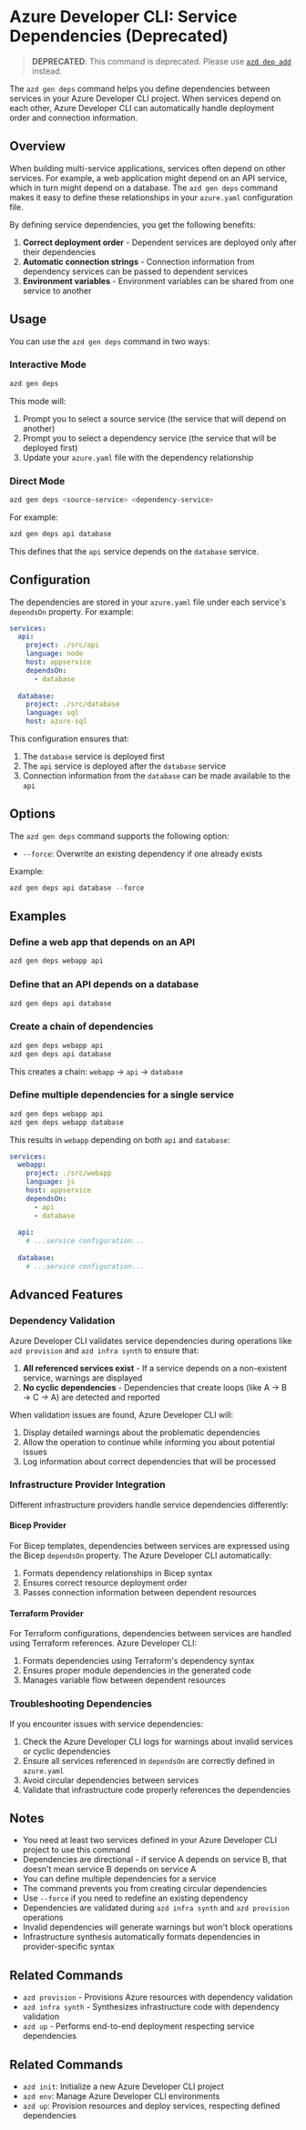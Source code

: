 # Azure Developer CLI: Service Dependencies (Deprecated)

> **DEPRECATED**: This command is deprecated. Please use [`azd dep add`](./dep-commands.md) instead.

The `azd gen deps` command helps you define dependencies between services in your Azure Developer CLI project. When services depend on each other, Azure Developer CLI can automatically handle deployment order and connection information.

## Overview

When building multi-service applications, services often depend on other services. For example, a web application might depend on an API service, which in turn might depend on a database. The `azd gen deps` command makes it easy to define these relationships in your `azure.yaml` configuration file.

By defining service dependencies, you get the following benefits:

1. **Correct deployment order** - Dependent services are deployed only after their dependencies
2. **Automatic connection strings** - Connection information from dependency services can be passed to dependent services
3. **Environment variables** - Environment variables can be shared from one service to another

## Usage

You can use the `azd gen deps` command in two ways:

### Interactive Mode

```powershell
azd gen deps
```

This mode will:
1. Prompt you to select a source service (the service that will depend on another)
2. Prompt you to select a dependency service (the service that will be deployed first)
3. Update your `azure.yaml` file with the dependency relationship

### Direct Mode

```powershell
azd gen deps <source-service> <dependency-service>
```

For example:
```powershell
azd gen deps api database
```

This defines that the `api` service depends on the `database` service.

## Configuration

The dependencies are stored in your `azure.yaml` file under each service's `dependsOn` property. For example:

```yaml
services:
  api:
    project: ./src/api
    language: node
    host: appservice
    dependsOn:
      - database
  
  database:
    project: ./src/database
    language: sql
    host: azure-sql
```

This configuration ensures that:
1. The `database` service is deployed first
2. The `api` service is deployed after the `database` service
3. Connection information from the `database` can be made available to the `api`

## Options

The `azd gen deps` command supports the following option:

* `--force`: Overwrite an existing dependency if one already exists

Example:
```powershell
azd gen deps api database --force
```

## Examples

### Define a web app that depends on an API

```powershell
azd gen deps webapp api
```

### Define that an API depends on a database

```powershell
azd gen deps api database
```

### Create a chain of dependencies

```powershell
azd gen deps webapp api
azd gen deps api database
```

This creates a chain: `webapp` → `api` → `database`

### Define multiple dependencies for a single service

```powershell
azd gen deps webapp api
azd gen deps webapp database
```

This results in `webapp` depending on both `api` and `database`:

```yaml
services:
  webapp:
    project: ./src/webapp
    language: js
    host: appservice
    dependsOn:
      - api
      - database
  
  api:
    # ...service configuration...
  
  database:
    # ...service configuration...
```

## Advanced Features

### Dependency Validation

Azure Developer CLI validates service dependencies during operations like `azd provision` and `azd infra synth` to ensure that:

1. **All referenced services exist** - If a service depends on a non-existent service, warnings are displayed
2. **No cyclic dependencies** - Dependencies that create loops (like A → B → C → A) are detected and reported

When validation issues are found, Azure Developer CLI will:
1. Display detailed warnings about the problematic dependencies
2. Allow the operation to continue while informing you about potential issues
3. Log information about correct dependencies that will be processed

### Infrastructure Provider Integration

Different infrastructure providers handle service dependencies differently:

#### Bicep Provider

For Bicep templates, dependencies between services are expressed using the Bicep `dependsOn` property. The Azure Developer CLI automatically:

1. Formats dependency relationships in Bicep syntax
2. Ensures correct resource deployment order
3. Passes connection information between dependent resources

#### Terraform Provider

For Terraform configurations, dependencies between services are handled using Terraform references. Azure Developer CLI:

1. Formats dependencies using Terraform's dependency syntax
2. Ensures proper module dependencies in the generated code
3. Manages variable flow between dependent resources

### Troubleshooting Dependencies

If you encounter issues with service dependencies:

1. Check the Azure Developer CLI logs for warnings about invalid services or cyclic dependencies
2. Ensure all services referenced in `dependsOn` are correctly defined in `azure.yaml`
3. Avoid circular dependencies between services
4. Validate that infrastructure code properly references the dependencies

## Notes

* You need at least two services defined in your Azure Developer CLI project to use this command
* Dependencies are directional - if service A depends on service B, that doesn't mean service B depends on service A
* You can define multiple dependencies for a service
* The command prevents you from creating circular dependencies
* Use `--force` if you need to redefine an existing dependency
* Dependencies are validated during `azd infra synth` and `azd provision` operations
* Invalid dependencies will generate warnings but won't block operations
* Infrastructure synthesis automatically formats dependencies in provider-specific syntax

## Related Commands

* `azd provision` - Provisions Azure resources with dependency validation
* `azd infra synth` - Synthesizes infrastructure code with dependency validation
* `azd up` - Performs end-to-end deployment respecting service dependencies

## Related Commands

- `azd init`: Initialize a new Azure Developer CLI project
- `azd env`: Manage Azure Developer CLI environments
- `azd up`: Provision resources and deploy services, respecting defined dependencies
